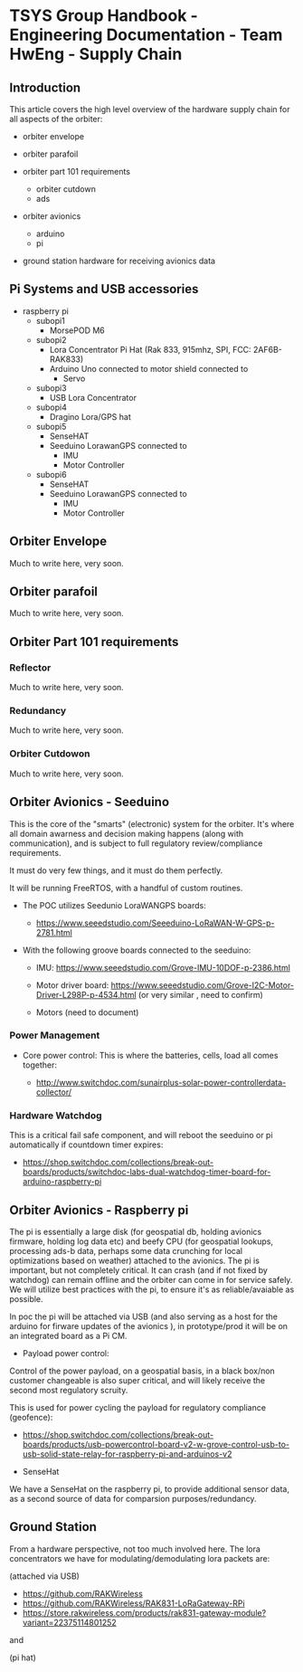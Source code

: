 # TSYS Group Handbook - Engineering Documentation - Team HwEng - Supply Chain


## Introduction

This article covers the high level overview of the hardware supply chain for all aspects of
the orbiter:

* orbiter envelope
* orbiter parafoil

* orbiter part 101 requirements
  * orbiter cutdown
  * ads

* orbiter avionics
  * arduino
  * pi

* ground station hardware for receiving avionics data

## Pi Systems and USB accessories

* raspberry pi
  * subopi1 
    * MorsePOD M6
  * subopi2 
    * Lora Concentrator Pi Hat (Rak 833, 915mhz, SPI, FCC: 2AF6B-RAK833)
    * Arduino Uno connected to motor shield connected to
      * Servo
  * subopi3
    * USB Lora Concentrator
  * subopi4
    * Dragino Lora/GPS hat
  * subopi5
    * SenseHAT
    * Seeduino LorawanGPS connected to 
      * IMU
      * Motor Controller
  * subopi6
    * SenseHAT
    * Seeduino LorawanGPS connected to 
      * IMU
      * Motor Controller

## Orbiter Envelope

Much to write here, very soon.

## Orbiter parafoil

Much to write here, very soon.

## Orbiter Part 101 requirements

### Reflector

Much to write here, very soon.

### Redundancy

Much to write here, very soon.

### Orbiter Cutdowon

Much to write here, very soon.

## Orbiter Avionics - Seeduino

This is the core of the "smarts" (electronic) system for the orbiter. It's where all domain awarness and decision making happens (along with communication), and is subject to full regulatory review/compliance requirements.

It must do very few things, and it must do them perfectly.

It will be running FreeRTOS, with a handful of custom routines.

* The POC utilizes Seedunio LoraWANGPS boards:

  * <https://www.seeedstudio.com/Seeeduino-LoRaWAN-W-GPS-p-2781.html>

* With the following groove boards connected to the seeduino:

  * IMU: <https://www.seeedstudio.com/Grove-IMU-10DOF-p-2386.html> 

  * Motor driver board: <https://www.seeedstudio.com/Grove-I2C-Motor-Driver-L298P-p-4534.html> (or very similar , need to confirm)

  * Motors (need to document)

### Power Management

* Core power control:
This is where the batteries, cells, load all comes together:

  * <http://www.switchdoc.com/sunairplus-solar-power-controllerdata-collector/>


### Hardware Watchdog

This is a critical fail safe component, and will reboot the seeduino or pi automatically if countdown timer expires:

* <https://shop.switchdoc.com/collections/break-out-boards/products/switchdoc-labs-dual-watchdog-timer-board-for-arduino-raspberry-pi>

## Orbiter Avionics - Raspberry pi

The pi is essentially a large disk (for geospatial db, holding avionics firmware, holding log data etc) and beefy CPU (for geospatial lookups, processing ads-b data, perhaps some data crunching for local optimizations based on weather) attached to the avionics. The pi is important, but not completely critical. It can crash (and if not fixed by watchdog) can remain offline and the orbiter can come in for service safely. We will utilize best practices with the pi, to ensure it's as reliable/avaiable as possible.

In poc the pi will be attached via USB (and also serving as a host for the arduino for firware updates of the avionics ), in prototype/prod it will be on an integrated board as a Pi CM.

* Payload power control:

Control of the power payload, on a geospatial basis, in a black box/non customer changeable is also super critical, and will likely receive the second most regulatory scruity.

This is used for power cycling the payload for regulatory compliance (geofence):

* <https://shop.switchdoc.com/collections/break-out-boards/products/usb-powercontrol-board-v2-w-grove-control-usb-to-usb-solid-state-relay-for-raspberry-pi-and-arduinos-v2>

* SenseHat

We have a SenseHat on the raspberry pi, to provide additional sensor data, as a second source of data for comparsion purposes/redundancy.

## Ground Station

From a hardware perspective, not too much involved here. The lora concentrators we have
for modulating/demodulating lora packets are:

(attached via USB)

* <https://github.com/RAKWireless>
* <https://github.com/RAKWireless/RAK831-LoRaGateway-RPi>
* <https://store.rakwireless.com/products/rak831-gateway-module?variant=22375114801252>

and

(pi hat)
